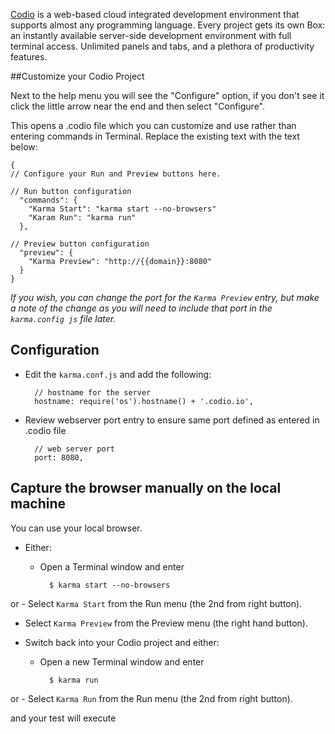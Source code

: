 [Codio] is a web-based cloud integrated development environment that supports almost any programming language. Every project gets its own Box: an instantly available server-side development environment with full terminal access. Unlimited panels and tabs, and a plethora of productivity features. 

##Customize your Codio Project

Next to the help menu you will see the "Configure" option, if you don't see it click the little arrow near the end and then select "Configure".


This opens a .codio file which you can customize and use rather than entering commands in Terminal. Replace the existing text with the text below:


    {
    // Configure your Run and Preview buttons here.

    // Run button configuration
      "commands": {
        "Karma Start": "karma start --no-browsers"
        "Karam Run": "karma run"
      },

    // Preview button configuration
      "preview": {
        "Karma Preview": "http://{{domain}}:8080"
      }
    }


*If you wish, you can change the port for the `Karma Preview` entry, but make a note of the change as you will need to include that port in the `karma.config js` file later.*


## Configuration

- Edit the `karma.conf.js` and add the following:


        // hostname for the server
        hostname: require('os').hostname() + '.codio.io',


- Review webserver port entry to ensure same port defined as entered in .codio file

    
        // web server port
        port: 8080,
 

## Capture the browser manually on the local machine

You can use your local browser.

- Either:

    - Open a Terminal window and enter

            $ karma start --no-browsers
or 
    - Select `Karma Start` from the Run menu (the 2nd from right button).


- Select `Karma Preview` from the Preview menu (the right hand button).

- Switch back into your Codio project and either: 

    - Open a new Terminal window and enter

            $ karma run
or 
    - Select `Karma Run` from the Run menu (the 2nd from right button).

and your test will execute



[Codio]: https://codio.com
